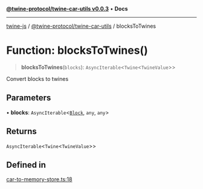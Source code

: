 [**@twine-protocol/twine-car-utils v0.0.3**](../index.md) • **Docs**

***

[twine-js](../../../index.md) / [@twine-protocol/twine-car-utils](../index.md) / blocksToTwines

# Function: blocksToTwines()

> **blocksToTwines**(`blocks`): `AsyncIterable`\<`Twine`\<`TwineValue`\>\>

Convert blocks to twines

## Parameters

• **blocks**: `AsyncIterable`\<[`Block`](../interfaces/Block.md), `any`, `any`\>

## Returns

`AsyncIterable`\<`Twine`\<`TwineValue`\>\>

## Defined in

[car-to-memory-store.ts:18](https://github.com/twine-protocol/twine-js/blob/fb5041c7a2da4a796f653066248604ca1c5dccc6/packages/twine-car-utils/src/car-to-memory-store.ts#L18)
